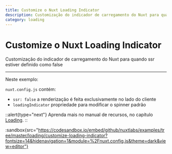 ```yaml
---
title: Customize o Nuxt Loading Indicator
description: Customização do indicador de carregamento do Nuxt para quando ssr estiver definido como false
category: loading
---
```


# Customize o Nuxt Loading Indicator

Customização do indicador de carregamento do Nuxt para quando ssr estiver definido como false

---

Neste exemplo:

`nuxt.config.js` contém:

- `ssr: false` a renderização é feita exclusivamente no lado do cliente
- `loadingIndicator` propriedade para modificar o spinner padrão

::alert{type="next"}
Aprenda mais no manual de recursos, no capítulo [Loading](/docs/features/loading).
::

:sandbox{src="https://codesandbox.io/embed/github/nuxtlabs/examples/tree/master/loading/customize-loading-indicator?fontsize=14&hidenavigation=1&module=%2Fnuxt.config.js&theme=dark&view=editor"}
